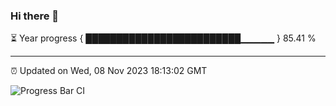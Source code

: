 ### Hi there 👋

⏳ Year progress { █████████████████████████▁▁▁▁▁ } 85.41 %

---

⏰ Updated on Wed, 08 Nov 2023 18:13:02 GMT

![Progress Bar CI](https://github.com/liununu/liununu/workflows/Progress%20Bar%20CI/badge.svg)

